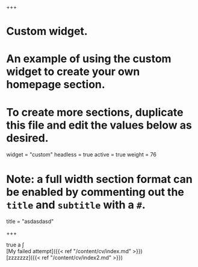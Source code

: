 +++
# Custom widget.
# An example of using the custom widget to create your own homepage section.
# To create more sections, duplicate this file and edit the values below as desired.
widget = "custom"
headless = true
active = true
weight = 76

# Note: a full width section format can be enabled by commenting out the `title` and `subtitle` with a `#`.
title = "asdasdasd"

+++

true  a $\int$ <br>
[My failed attempt]({{< ref "/content/cv/index.md" >}})<br>
[zzzzzzz]({{< ref "/content/cv/index2.md" >}})<br>

